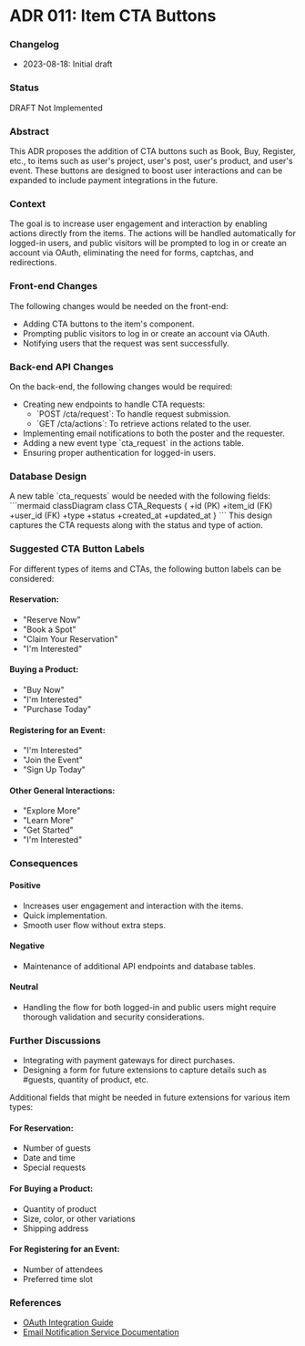 # ADR 011: Item CTA Buttons

### Changelog
* 2023-08-18: Initial draft

### Status
DRAFT Not Implemented

### Abstract
This ADR proposes the addition of CTA buttons such as Book, Buy, Register, etc., to items such as user's project, user's post, user's product, and user's event. These buttons are designed to boost user interactions and can be expanded to include payment integrations in the future.

### Context
The goal is to increase user engagement and interaction by enabling actions directly from the items. The actions will be handled automatically for logged-in users, and public visitors will be prompted to log in or create an account via OAuth, eliminating the need for forms, captchas, and redirections.

### Front-end Changes
The following changes would be needed on the front-end:
* Adding CTA buttons to the item's component.
* Prompting public visitors to log in or create an account via OAuth.
* Notifying users that the request was sent successfully.

### Back-end API Changes
On the back-end, the following changes would be required:
* Creating new endpoints to handle CTA requests:
    * \`POST /cta/request\`: To handle request submission.
    * \`GET /cta/actions\`: To retrieve actions related to the user.
* Implementing email notifications to both the poster and the requester.
* Adding a new event type \`cta_request\` in the actions table.
* Ensuring proper authentication for logged-in users.

### Database Design
A new table \`cta_requests\` would be needed with the following fields:
\`\`\`mermaid
classDiagram
    class CTA_Requests {
        +id (PK)
        +item_id (FK)
        +user_id (FK)
        +type
        +status
        +created_at
        +updated_at
    }
\`\`\`
This design captures the CTA requests along with the status and type of action.

### Suggested CTA Button Labels
For different types of items and CTAs, the following button labels can be considered:

#### Reservation:
* "Reserve Now"
* "Book a Spot"
* "Claim Your Reservation"
* "I'm Interested"

#### Buying a Product:
* "Buy Now"
* "I'm Interested"
* "Purchase Today"

#### Registering for an Event:
* "I'm Interested"
* "Join the Event"
* "Sign Up Today"

#### Other General Interactions:
* "Explore More"
* "Learn More"
* "Get Started"
* "I'm Interested"

### Consequences
#### Positive
* Increases user engagement and interaction with the items.
* Quick implementation.
* Smooth user flow without extra steps.

#### Negative
* Maintenance of additional API endpoints and database tables.

#### Neutral
* Handling the flow for both logged-in and public users might require thorough validation and security considerations.

### Further Discussions
* Integrating with payment gateways for direct purchases.
* Designing a form for future extensions to capture details such as #guests, quantity of product, etc.

Additional fields that might be needed in future extensions for various item types:

#### For Reservation:
* Number of guests
* Date and time
* Special requests

#### For Buying a Product:
* Quantity of product
* Size, color, or other variations
* Shipping address

#### For Registering for an Event:
* Number of attendees
* Preferred time slot

### References
* [OAuth Integration Guide](https://oauth.net/)
* [Email Notification Service Documentation](https://example.com/email-service)

